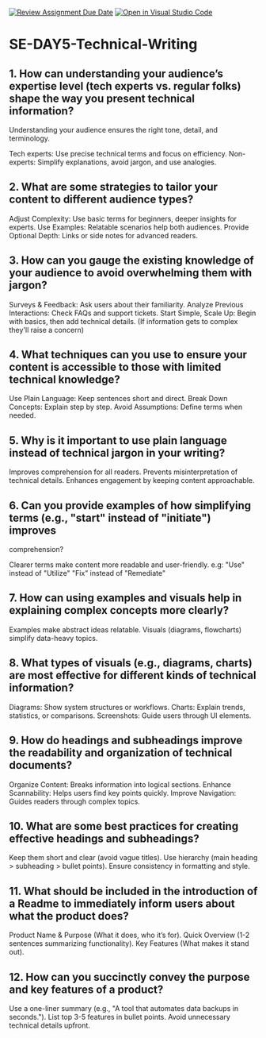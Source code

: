 [![Review Assignment Due Date](https://classroom.github.com/assets/deadline-readme-button-22041afd0340ce965d47ae6ef1cefeee28c7c493a6346c4f15d667ab976d596c.svg)](https://classroom.github.com/a/zsAR-pyY)
[![Open in Visual Studio Code](https://classroom.github.com/assets/open-in-vscode-2e0aaae1b6195c2367325f4f02e2d04e9abb55f0b24a779b69b11b9e10269abc.svg)](https://classroom.github.com/online_ide?assignment_repo_id=18519410&assignment_repo_type=AssignmentRepo)
# SE-DAY5-Technical-Writing
## 1. How can understanding your audience’s expertise level (tech experts vs. regular folks) shape the way you present technical information?

Understanding your audience ensures the right tone, detail, and terminology.

Tech experts: Use precise technical terms and focus on efficiency.
Non-experts: Simplify explanations, avoid jargon, and use analogies.

## 2. What are some strategies to tailor your content to different audience types?

Adjust Complexity: Use basic terms for beginners, deeper insights for experts.
Use Examples: Relatable scenarios help both audiences.
Provide Optional Depth: Links or side notes for advanced readers.

## 3. How can you gauge the existing knowledge of your audience to avoid overwhelming them with jargon?

Surveys & Feedback: Ask users about their familiarity.
Analyze Previous Interactions: Check FAQs and support tickets.
Start Simple, Scale Up: Begin with basics, then add technical details. (If information gets to complex they'll raise a concern)

## 4. What techniques can you use to ensure your content is accessible to those with limited technical knowledge?

Use Plain Language: Keep sentences short and direct.
Break Down Concepts: Explain step by step.
Avoid Assumptions: Define terms when needed.

## 5. Why is it important to use plain language instead of technical jargon in your writing?

Improves comprehension for all readers.
Prevents misinterpretation of technical details.
Enhances engagement by keeping content approachable.

## 6. Can you provide examples of how simplifying terms (e.g., "start" instead of "initiate") improves 
comprehension?

Clearer terms make content more readable and user-friendly. e.g:
"Use" instead of "Utilize"
"Fix" instead of "Remediate"

## 7. How can using examples and visuals help in explaining complex concepts more clearly?

Examples make abstract ideas relatable.
Visuals (diagrams, flowcharts) simplify data-heavy topics.

## 8. What types of visuals (e.g., diagrams, charts) are most effective for different kinds of technical information?

Diagrams: Show system structures or workflows.
Charts: Explain trends, statistics, or comparisons.
Screenshots: Guide users through UI elements.

## 9. How do headings and subheadings improve the readability and organization of technical documents?

Organize Content: Breaks information into logical sections.
Enhance Scannability: Helps users find key points quickly.
Improve Navigation: Guides readers through complex topics.

## 10. What are some best practices for creating effective headings and subheadings?

Keep them short and clear (avoid vague titles).
Use hierarchy (main heading > subheading > bullet points).
Ensure consistency in formatting and style.

## 11. What should be included in the introduction of a Readme to immediately inform users about what the product does?

Product Name & Purpose (What it does, who it’s for).
Quick Overview (1-2 sentences summarizing functionality).
Key Features (What makes it stand out).

## 12. How can you succinctly convey the purpose and key features of a product?

Use a one-liner summary (e.g., "A tool that automates data backups in seconds.").
List top 3-5 features in bullet points.
Avoid unnecessary technical details upfront.

